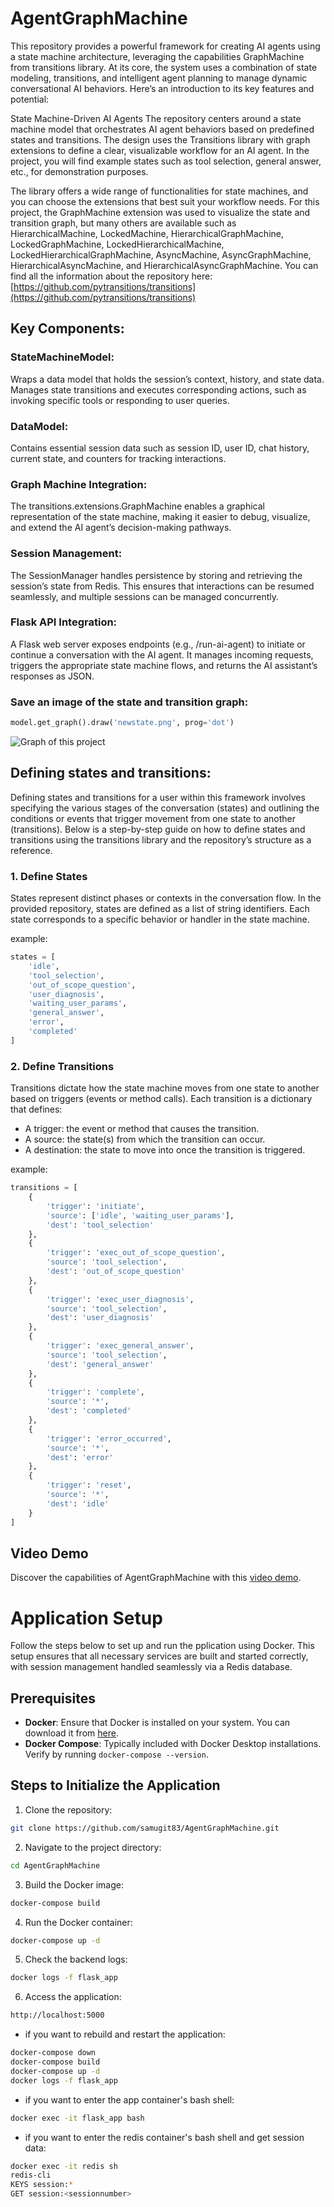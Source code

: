 # AgentGraphMachine

This repository provides a powerful framework for creating AI agents using a state machine architecture, leveraging the capabilities GraphMachine from transitions library. 
At its core, the system uses a combination of state modeling, transitions, and intelligent agent planning to manage dynamic conversational AI behaviors. 
Here’s an introduction to its key features and potential:

State Machine-Driven AI Agents
The repository centers around a state machine model that orchestrates AI agent behaviors based on predefined states and transitions. The design uses the Transitions library with graph extensions to define a clear, visualizable workflow for an AI agent. 
In the project, you will find example states such as tool selection, general answer, etc., for demonstration purposes.

The library offers a wide range of functionalities for state machines, and you can choose the extensions that best suit your workflow needs.
For this project, the GraphMachine extension was used to visualize the state and transition graph, but many others are available such as HierarchicalMachine, LockedMachine, HierarchicalGraphMachine, LockedGraphMachine, LockedHierarchicalMachine, LockedHierarchicalGraphMachine, AsyncMachine, AsyncGraphMachine, HierarchicalAsyncMachine, and HierarchicalAsyncGraphMachine.
You can find all the information about the repository here: 
[https://github.com/pytransitions/transitions](https://github.com/pytransitions/transitions)


## Key Components:

### StateMachineModel:
Wraps a data model that holds the session’s context, history, and state data.
Manages state transitions and executes corresponding actions, such as invoking specific tools or responding to user queries.

### DataModel:
Contains essential session data such as session ID, user ID, chat history, current state, and counters for tracking interactions.

### Graph Machine Integration:
The transitions.extensions.GraphMachine enables a graphical representation of the state machine, making it easier to debug, visualize, and extend the AI agent’s decision-making pathways.

### Session Management:
The SessionManager handles persistence by storing and retrieving the session’s state from Redis. This ensures that interactions can be resumed seamlessly, and multiple sessions can be managed concurrently.

### Flask API Integration:
A Flask web server exposes endpoints (e.g., /run-ai-agent) to initiate or continue a conversation with the AI agent. It manages incoming requests, triggers the appropriate state machine flows, and returns the AI assistant’s responses as JSON.

### Save an image of the state and transition graph:
```python
model.get_graph().draw('newstate.png', prog='dot')
```


![Graph of this project](./newstate.png)

## Defining states and transitions:

Defining states and transitions for a user within this framework involves specifying the various stages of the conversation (states) and outlining the conditions or events that trigger movement from one state to another (transitions). Below is a step-by-step guide on how to define states and transitions using the transitions library and the repository’s structure as a reference.

### 1. Define States
States represent distinct phases or contexts in the conversation flow. In the provided repository, states are defined as a list of string identifiers. Each state corresponds to a specific behavior or handler in the state machine.

example:
 
```python 
states = [
    'idle',
    'tool_selection',
    'out_of_scope_question',
    'user_diagnosis',
    'waiting_user_params',
    'general_answer',
    'error',
    'completed'
]
```

### 2. Define Transitions
Transitions dictate how the state machine moves from one state to another based on triggers (events or method calls). Each transition is a dictionary that defines:

- A trigger: the event or method that causes the transition.
- A source: the state(s) from which the transition can occur.
- A destination: the state to move into once the transition is triggered.

example:
 
```python
transitions = [
    {
        'trigger': 'initiate',
        'source': ['idle', 'waiting_user_params'],
        'dest': 'tool_selection'
    },
    {
        'trigger': 'exec_out_of_scope_question',
        'source': 'tool_selection',
        'dest': 'out_of_scope_question' 
    },
    {
        'trigger': 'exec_user_diagnosis',
        'source': 'tool_selection',
        'dest': 'user_diagnosis'
    },
    {
        'trigger': 'exec_general_answer',
        'source': 'tool_selection',
        'dest': 'general_answer'
    },
    {
        'trigger': 'complete',
        'source': '*',
        'dest': 'completed'
    },
    {
        'trigger': 'error_occurred',
        'source': '*',
        'dest': 'error'
    },
    {
        'trigger': 'reset',
        'source': '*',
        'dest': 'idle'
    }
]
```


## Video Demo
Discover the capabilities of AgentGraphMachine with this [video demo](https://youtu.be/wXzuO-NZRw4).


# Application Setup

Follow the steps below to set up and run the pplication using Docker. This setup ensures that all necessary services are built and started correctly, with session management handled seamlessly via a Redis database.

## Prerequisites

- **Docker**: Ensure that Docker is installed on your system. You can download it from [here](https://www.docker.com/get-started).
- **Docker Compose**: Typically included with Docker Desktop installations. Verify by running `docker-compose --version`.

## Steps to Initialize the Application

 1. Clone the repository:

```bash
git clone https://github.com/samugit83/AgentGraphMachine.git
```

2. Navigate to the project directory:
```bash
cd AgentGraphMachine
```

3. Build the Docker image:
```bash
docker-compose build
```

4. Run the Docker container:
```bash
docker-compose up -d
```

5. Check the backend logs:
```bash
docker logs -f flask_app
```

6. Access the application:
```bash
http://localhost:5000
```

- if you want to rebuild and restart the application:

```bash
docker-compose down
docker-compose build
docker-compose up -d
docker logs -f flask_app
```

- if you want to enter the app container's bash shell:
```bash
docker exec -it flask_app bash
```

- if you want to enter the redis container's bash shell and get session data:
```bash
docker exec -it redis sh
redis-cli
KEYS session:*
GET session:<sessionnumber>
```

